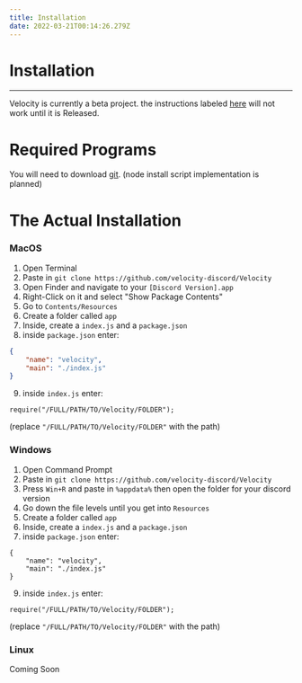 ```yaml
---
title: Installation
date: 2022-03-21T00:14:26.279Z
---
```



# Installation
---

<div class="notice">
    Velocity is currently a beta project. the instructions labeled <a href="#a">here</a> will not work until it is Released.
</div>

# Required Programs
You will need to download [git](https://git-scm.com/download/). 
 (node install script implementation is planned)
<br />
# The Actual Installation

### MacOS
1. Open Terminal
2. Paste in 
`git clone https://github.com/velocity-discord/Velocity`
3. Open Finder and navigate to your `[Discord Version].app`
4. Right-Click on it and select "Show Package Contents"
5. Go to  `Contents/Resources`
6. Create a folder called `app`
7. Inside, create a `index.js` and a `package.json`
8. inside `package.json` enter:

```json
{
    "name": "velocity",
    "main": "./index.js"
}
```

9. inside `index.js` enter:
```
require("/FULL/PATH/TO/Velocity/FOLDER");
```
(replace `"/FULL/PATH/TO/Velocity/FOLDER"` with the path)

### Windows
1. Open Command Prompt
2. Paste in 
`git clone https://github.com/velocity-discord/Velocity`
3. Press `Win+R` and paste in `%appdata%` then open the folder for your discord version
4. Go down the file levels until you get into `Resources`
6. Create a folder called `app`
7. Inside, create a `index.js` and a `package.json`
8. inside `package.json` enter:
```
{
    "name": "velocity",
    "main": "./index.js"
}
```
9. inside `index.js` enter:
```
require("/FULL/PATH/TO/Velocity/FOLDER");
```
(replace `"/FULL/PATH/TO/Velocity/FOLDER"` with the path)


### Linux

Coming Soon